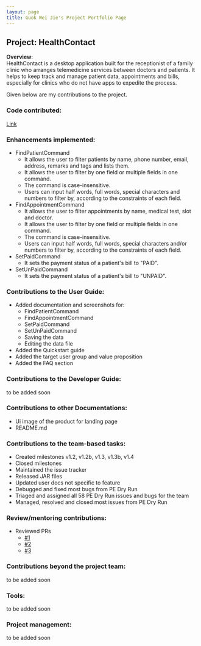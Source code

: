 ```yaml
---
layout: page
title: Guok Wei Jie's Project Portfolio Page
---
```


## Project: HealthContact
**Overview**: <br>
HealthContact is a desktop application built for the receptionist of a family clinic who arranges telemedicine services between doctors and patients.
It helps to keep track and manage patient data, appointments and bills, especially for clinics who do not have apps to expedite the process.

Given below are my contributions to the project.

### Code contributed: 
[Link](https://nus-cs2103-ay2223s1.github.io/tp-dashboard/?search=guokweijie&breakdown=true&sort=groupTitle&sortWithin=title&since=2022-09-16&timeframe=commit&mergegroup=&groupSelect=groupByRepos&checkedFileTypes=docs~functional-code~test-code~other&tabOpen=true&tabType=authorship&tabAuthor=guokweijie&tabRepo=AY2223S1-CS2103T-W08-1%2Ftp%5Bmaster%5D&authorshipIsMergeGroup=false&authorshipFileTypes=docs~functional-code~test-code&authorshipIsBinaryFileTypeChecked=false&authorshipIsIgnoredFilesChecked=false)

### Enhancements implemented:
* FindPatientCommand
  * It allows the user to filter patients by name, phone number, email, address, remarks and tags and lists them.
  * It allows the user to filter by one field or multiple fields in one command.
  * The command is case-insensitive.
  * Users can input half words, full words, special characters and numbers to filter by, according to the constraints of each field.
* FindAppointmentCommand
  * It allows the user to filter appointments by name, medical test, slot and doctor.
  * It allows the user to filter by one field or multiple fields in one command.
  * The command is case-insensitive.
  * Users can input half words, full words, special characters and/or numbers to filter by, according to the constraints of each field.
* SetPaidCommand
  * It sets the payment status of a patient's bill to "PAID".
* SetUnPaidCommand
  * It sets the payment status of a patient's bill to "UNPAID".

### Contributions to the User Guide:
* Added documentation and screenshots for:
  * FindPatientCommand
  * FindAppointmentCommand
  * SetPaidCommand
  * SetUnPaidCommand
  * Saving the data
  * Editing the data file
* Added the Quickstart guide
* Added the target user group and value proposition
* Added the FAQ section

### Contributions to the Developer Guide:
to be added soon

### Contributions to other Documentations:
* Ui image of the product for landing page
* README.md

### Contributions to the team-based tasks:
* Created milestones v1.2, v1.2b, v1.3, v1.3b, v1.4
* Closed milestones 
* Maintained the issue tracker
* Released JAR files
* Updated user docs not specific to feature
* Debugged and fixed most bugs from PE Dry Run
* Triaged and assigned all 58 PE Dry Run issues and bugs for the team
* Managed, resolved and closed most issues from PE Dry Run

### Review/mentoring contributions:
* Reviewed PRs
  * [#1](https://github.com/AY2223S1-CS2103T-W08-1/tp/pull/174)
  * [#2](https://github.com/AY2223S1-CS2103T-W08-1/tp/pull/172)
  * [#3](https://github.com/AY2223S1-CS2103T-W08-1/tp/pull/158)

### Contributions beyond the project team:
to be added soon

### Tools:
to be added soon

### Project management:
to be added soon

